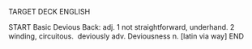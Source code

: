 TARGET DECK
ENGLISH

START
Basic
Devious
Back: adj. 1 not straightforward, underhand. 2 winding, circuitous.  deviously adv. Deviousness n. [latin via way]
END
